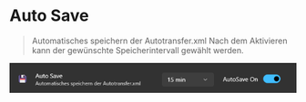 # Auto Save

>Automatisches speichern der Autotransfer.xml
>Nach dem Aktivieren kann der gewünschte Speicherintervall gewählt werden.

![image](/LiftDataManager/Docs/HelpImages/image94.png)  

[//]: # (Tags: Auto Save | Speicherintervall | automatisches speichern)  
